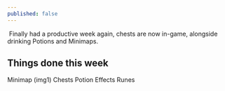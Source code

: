 ```yaml
---
published: false
---
```


![]()
Finally had a productive week again, chests are now in-game, alongside drinking Potions and Minimaps.

## Things done this week

Minimap (img1)
Chests
Potion Effects
Runes